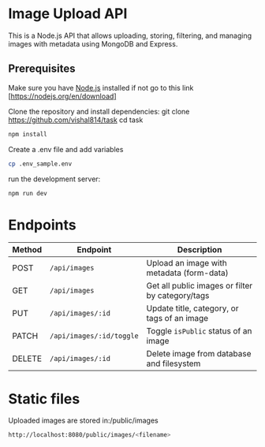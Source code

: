 # Image Upload API

This is a Node.js API that allows uploading, storing, filtering, and managing images with metadata using MongoDB and Express.



##  Prerequisites

Make sure you have [Node.js](https://nodejs.org/en/) installed if not go to this link [https://nodejs.org/en/download]

Clone the repository and install dependencies:
git clone <https://github.com/vishal814/task>
cd task
```bash
npm install
```
Create a .env file and add variables
```bash
cp .env_sample.env
```

run the development server:
```bash
npm run dev
```
# Endpoints
| Method | Endpoint                        | Description                                     |
|--------|----------------------------------|-------------------------------------------------|
| POST   | `/api/images`                   | Upload an image with metadata (form-data)       |
| GET    | `/api/images`                   | Get all public images or filter by category/tags |
| PUT    | `/api/images/:id`               | Update title, category, or tags of an image     |
| PATCH  | `/api/images/:id/toggle`        | Toggle `isPublic` status of an image            |
| DELETE | `/api/images/:id`               | Delete image from database and filesystem       |

# Static files
Uploaded images are stored in:/public/images
```bash
http://localhost:8080/public/images/<filename>
```


